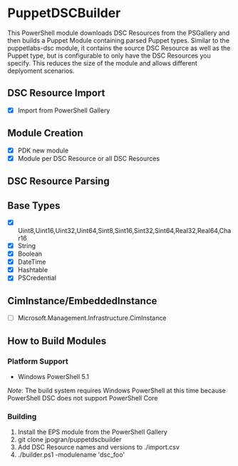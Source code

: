 # PuppetDSCBuilder

This PowerShell module downloads DSC Resources from the PSGallery and then builds a Puppet Module containing parsed Puppet types. Similar to the puppetlabs-dsc module, it contains the source DSC Resource as well as the Puppet type, but is configurable to only have the DSC Resources you specify. This reduces the size of the module and allows different deplyoment scenarios.

## DSC Resource Import

- [x] Import from PowerShell Gallery

## Module Creation

- [x] PDK new module
- [x] Module per DSC Resource or all DSC Resources

## DSC Resource Parsing

## Base Types

- [x] Uint8,Uint16,Uint32,Uint64,Sint8,Sint16,Sint32,Sint64,Real32,Real64,Char16
- [x] String
- [x] Boolean
- [x] DateTime
- [x] Hashtable
- [x] PSCredential

## CimInstance/EmbeddedInstance

- [ ] Microsoft.Management.Infrastructure.CimInstance

## How to Build Modules

### Platform Support

- Windows PowerShell 5.1

*Note*: The build system requires Windows PowerShell at this time because PowerShell DSC does not support PowerShell Core

### Building

1. Install the EPS module from the PowerShell Gallery
1. git clone jpogran/puppetdscbuilder
1. Add DSC Resource names and versions to ./import.csv
1. ./builder.ps1 -modulename 'dsc_foo'
